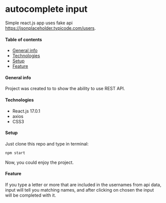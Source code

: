 # autocomplete input
Simple react.js app uses fake api https://jsonplaceholder.typicode.com/users.

#### Table of contents
* [General info](#general-info)
* [Technologies](#technologies)
* [Setup](#setup)
* [Feature](#feature)

#### General info
Project was created to to show the ability to use REST API. 

#### Technologies
* React.js 17.0.1
* axios
* CSS3

#### Setup 
Just clone this repo and type in terminal: 
```JavaScript
npm start
```
Now, you could enjoy the project.

#### Feature
If you type a letter or more that are included in the usernames from api data, input will tell you matching names, and after clicking on chosen the input will be completed with it.

